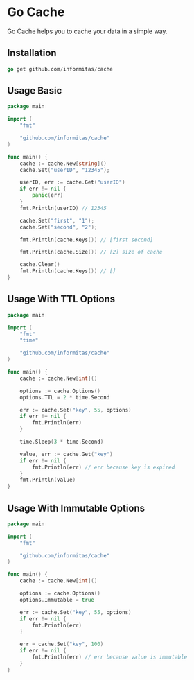Go Cache
================================

Go Cache helps you to cache your data in a simple way.

## Installation

```go
go get github.com/informitas/cache
```

## Usage Basic

```go
package main

import (
	"fmt"

	"github.com/informitas/cache"
)

func main() {
	cache := cache.New[string]()
	cache.Set("userID", "12345");

	userID, err := cache.Get("userID")
	if err != nil {
		panic(err)
	}
	fmt.Println(userID) // 12345

	cache.Set("first", "1");
	cache.Set("second", "2");

	fmt.Println(cache.Keys()) // [first second]

	fmt.Println(cache.Size()) // [2] size of cache

	cache.Clear()
	fmt.Println(cache.Keys()) // []
}


```


## Usage With TTL Options
```go
package main

import (
	"fmt"
	"time"

	"github.com/informitas/cache"
)

func main() {
	cache := cache.New[int]()

	options := cache.Options()
	options.TTL = 2 * time.Second

	err := cache.Set("key", 55, options)
	if err != nil {
		fmt.Println(err)
	}

	time.Sleep(3 * time.Second)

	value, err := cache.Get("key")
	if err != nil {
		fmt.Println(err) // err because key is expired
	}
	fmt.Println(value)
}

```

## Usage With Immutable Options
```go
package main

import (
	"fmt"

	"github.com/informitas/cache"
)

func main() {
	cache := cache.New[int]()

	options := cache.Options()
	options.Immutable = true

	err := cache.Set("key", 55, options)
	if err != nil {
		fmt.Println(err)
	}

	err = cache.Set("key", 100)
	if err != nil {
		fmt.Println(err) // err because value is immutable
	}
}


```

